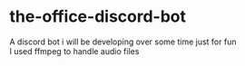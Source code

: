 # the-office-discord-bot
A discord bot i will be developing over some time just for fun  
I used ffmpeg to handle audio files
